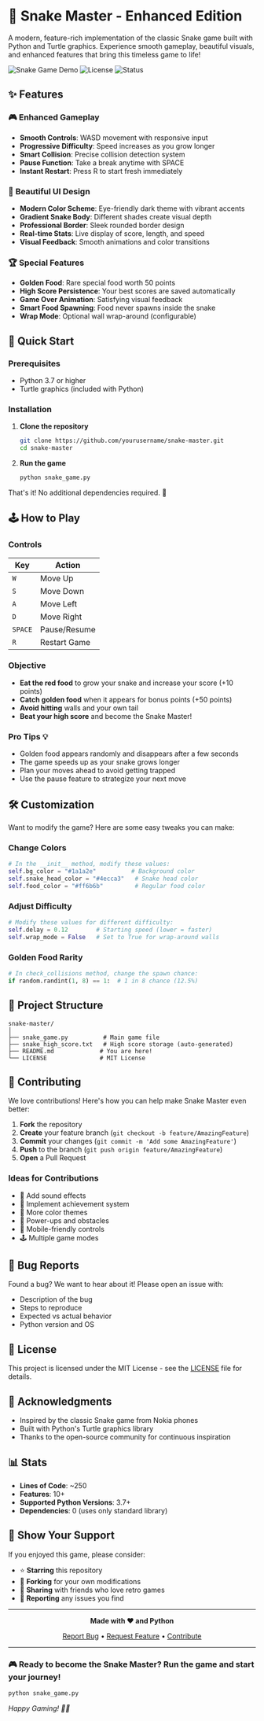 # 🐍 Snake Master - Enhanced Edition

A modern, feature-rich implementation of the classic Snake game built with Python and Turtle graphics. Experience smooth gameplay, beautiful visuals, and enhanced features that bring this timeless game to life!

![Snake Game Demo](https://img.shields.io/badge/Python-3.7+-blue.svg)
![License](https://img.shields.io/badge/License-MIT-green.svg)
![Status](https://img.shields.io/badge/Status-Active-brightgreen.svg)

## ✨ Features

### 🎮 **Enhanced Gameplay**
- **Smooth Controls**: WASD movement with responsive input
- **Progressive Difficulty**: Speed increases as you grow longer
- **Smart Collision**: Precise collision detection system
- **Pause Function**: Take a break anytime with SPACE
- **Instant Restart**: Press R to start fresh immediately

### 🎨 **Beautiful UI Design**
- **Modern Color Scheme**: Eye-friendly dark theme with vibrant accents
- **Gradient Snake Body**: Different shades create visual depth
- **Professional Border**: Sleek rounded border design
- **Real-time Stats**: Live display of score, length, and speed
- **Visual Feedback**: Smooth animations and color transitions

### 🏆 **Special Features**
- **Golden Food**: Rare special food worth 50 points
- **High Score Persistence**: Your best scores are saved automatically
- **Game Over Animation**: Satisfying visual feedback
- **Smart Food Spawning**: Food never spawns inside the snake
- **Wrap Mode**: Optional wall wrap-around (configurable)

## 🚀 Quick Start

### Prerequisites
- Python 3.7 or higher
- Turtle graphics (included with Python)

### Installation

1. **Clone the repository**
   ```bash
   git clone https://github.com/yourusername/snake-master.git
   cd snake-master
   ```

2. **Run the game**
   ```bash
   python snake_game.py
   ```

That's it! No additional dependencies required. 🎉

## 🕹️ How to Play

### Controls
| Key | Action |
|-----|--------|
| `W` | Move Up |
| `S` | Move Down |
| `A` | Move Left |
| `D` | Move Right |
| `SPACE` | Pause/Resume |
| `R` | Restart Game |

### Objective
- **Eat the red food** to grow your snake and increase your score (+10 points)
- **Catch golden food** when it appears for bonus points (+50 points)
- **Avoid hitting** walls and your own tail
- **Beat your high score** and become the Snake Master!

### Pro Tips 💡
- Golden food appears randomly and disappears after a few seconds
- The game speeds up as your snake grows longer
- Plan your moves ahead to avoid getting trapped
- Use the pause feature to strategize your next move

## 🛠️ Customization

Want to modify the game? Here are some easy tweaks you can make:

### Change Colors
```python
# In the __init__ method, modify these values:
self.bg_color = "#1a1a2e"          # Background color
self.snake_head_color = "#4ecca3"   # Snake head color
self.food_color = "#ff6b6b"         # Regular food color
```

### Adjust Difficulty
```python
# Modify these values for different difficulty:
self.delay = 0.12        # Starting speed (lower = faster)
self.wrap_mode = False   # Set to True for wrap-around walls
```

### Golden Food Rarity
```python
# In check_collisions method, change the spawn chance:
if random.randint(1, 8) == 1:  # 1 in 8 chance (12.5%)
```

## 📁 Project Structure

```
snake-master/
│
├── snake_game.py          # Main game file
├── snake_high_score.txt   # High score storage (auto-generated)
├── README.md             # You are here!
└── LICENSE               # MIT License
```

## 🤝 Contributing

We love contributions! Here's how you can help make Snake Master even better:

1. **Fork** the repository
2. **Create** your feature branch (`git checkout -b feature/AmazingFeature`)
3. **Commit** your changes (`git commit -m 'Add some AmazingFeature'`)
4. **Push** to the branch (`git push origin feature/AmazingFeature`)
5. **Open** a Pull Request

### Ideas for Contributions
- 🎵 Add sound effects
- 🏅 Implement achievement system
- 🌈 More color themes
- 🎯 Power-ups and obstacles
- 📱 Mobile-friendly controls
- 🕹️ Multiple game modes

## 🐛 Bug Reports

Found a bug? We want to hear about it! Please open an issue with:
- Description of the bug
- Steps to reproduce
- Expected vs actual behavior
- Python version and OS

## 📝 License

This project is licensed under the MIT License - see the [LICENSE](LICENSE) file for details.

## 🙏 Acknowledgments

- Inspired by the classic Snake game from Nokia phones
- Built with Python's Turtle graphics library
- Thanks to the open-source community for continuous inspiration

## 📊 Stats

- **Lines of Code**: ~250
- **Features**: 10+
- **Supported Python Versions**: 3.7+
- **Dependencies**: 0 (uses only standard library)

## 🌟 Show Your Support

If you enjoyed this game, please consider:
- ⭐ **Starring** this repository
- 🍴 **Forking** for your own modifications
- 📢 **Sharing** with friends who love retro games
- 🐛 **Reporting** any issues you find

---

<div align="center">

**Made with ❤️ and Python**

[Report Bug](https://github.com/yourusername/snake-master/issues) • [Request Feature](https://github.com/yourusername/snake-master/issues) • [Contribute](https://github.com/yourusername/snake-master/pulls)

</div>

---

### 🎮 Ready to become the Snake Master? Run the game and start your journey!

```bash
python snake_game.py
```

*Happy Gaming! 🐍✨*